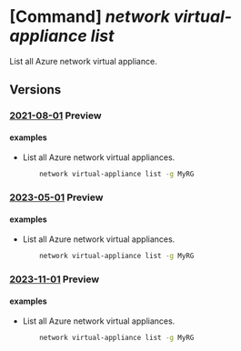 # [Command] _network virtual-appliance list_

List all Azure network virtual appliance.

## Versions

### [2021-08-01](/Resources/mgmt-plane/L3N1YnNjcmlwdGlvbnMve30vcHJvdmlkZXJzL21pY3Jvc29mdC5uZXR3b3JrL25ldHdvcmt2aXJ0dWFsYXBwbGlhbmNlcw==/2021-08-01.xml) **Preview**

<!-- mgmt-plane /subscriptions/{}/providers/microsoft.network/networkvirtualappliances 2021-08-01 -->
<!-- mgmt-plane /subscriptions/{}/resourcegroups/{}/providers/microsoft.network/networkvirtualappliances 2021-08-01 -->

#### examples

- List all Azure network virtual appliances.
    ```bash
        network virtual-appliance list -g MyRG
    ```

### [2023-05-01](/Resources/mgmt-plane/L3N1YnNjcmlwdGlvbnMve30vcHJvdmlkZXJzL21pY3Jvc29mdC5uZXR3b3JrL25ldHdvcmt2aXJ0dWFsYXBwbGlhbmNlcw==/2023-05-01.xml) **Preview**

<!-- mgmt-plane /subscriptions/{}/providers/microsoft.network/networkvirtualappliances 2023-05-01 -->
<!-- mgmt-plane /subscriptions/{}/resourcegroups/{}/providers/microsoft.network/networkvirtualappliances 2023-05-01 -->

#### examples

- List all Azure network virtual appliances.
    ```bash
        network virtual-appliance list -g MyRG
    ```

### [2023-11-01](/Resources/mgmt-plane/L3N1YnNjcmlwdGlvbnMve30vcHJvdmlkZXJzL21pY3Jvc29mdC5uZXR3b3JrL25ldHdvcmt2aXJ0dWFsYXBwbGlhbmNlcw==/2023-11-01.xml) **Preview**

<!-- mgmt-plane /subscriptions/{}/providers/microsoft.network/networkvirtualappliances 2023-11-01 -->
<!-- mgmt-plane /subscriptions/{}/resourcegroups/{}/providers/microsoft.network/networkvirtualappliances 2023-11-01 -->

#### examples

- List all Azure network virtual appliances.
    ```bash
        network virtual-appliance list -g MyRG
    ```
